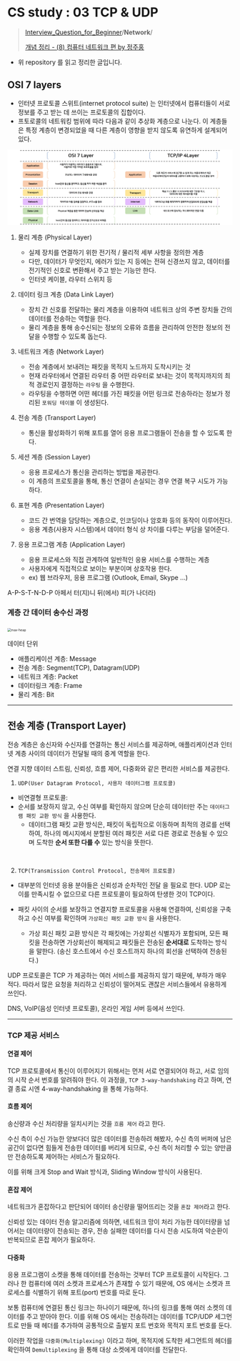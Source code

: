 # CS study : 03 TCP & UDP

> [Interview_Question_for_Beginner](https://github.com/JaeYeopHan/Interview_Question_for_Beginner)/**Network**/
>
> [개념 정리 - (8) 컴퓨터 네트워크 편 by 정주홍](https://brunch.co.kr/@toughrogrammer/16)

- 위 repository 를 읽고 정리한 글입니다.

## OSI 7 layers

- 인터넷 프로토콜 스위트(internet protocol suite) 는 인터넷에서 컴퓨터들이 서로 정보를 주고 받는 데 쓰이는 프로토콜의 집합이다.
- 프토로콜의 네트워킹 범위에 따라 다음과 같이 추상화 계층으로 나눈다. 이 계층들은 특정 계층이 변경되었을 때 다른 계층이 영향을 받지 않도록 유연하게 설계되어 있다.

<img src="./image/network_layer.jpg" alt="max-heap"/>

<br />

1. 물리 계층 (Physical Layer)

   - 실제 장치를 연결하기 위한 전기적 / 물리적 세부 사항을 정의한 계층
   - 다만, 데이터가 무엇인지, 에러가 있는 지 등에는 전혀 신경쓰지 않고, 데이터를 전기적인 신호로 변환해서 주고 받는 기능만 한다.
   - 인터넷 케이블, 라우터 스위치 등

2. 데이터 링크 계층 (Data Link Layer)

   - 장치 간 신호를 전달하는 물리 계층을 이용하여 네트워크 상의 주변 장치들 간의 데이터를 전송하는 역할을 한다.
   - 물리 계층을 통해 송수신되는 정보의 오류와 흐름을 관리하여 안전한 정보의 전달을 수행할 수 있도록 돕는다.

3. 네트워크 계층 (Network Layer)

   - 전송 계층에서 보내려는 패킷을 목적지 노드까지 도착시키는 것
   - 현재 라우터에서 연결된 라우터 중 어떤 라우터로 보내는 것이 목적지까지의 최적 경로인지 결정하는 `라우팅` 을 수행한다.
   - 라우팅을 수행하면 어떤 헤더를 가진 패킷을 어떤 링크로 전송하라는 정보가 정리된 `포워딩 테이블` 이 생성된다.

4. 전송 계층 (Transport Layer)

   - 통신을 활성화하기 위해 포트를 열어 응용 프로그램들이 전송을 할 수 있도록 한다.

5. 세션 계층 (Session Layer)

   - 응용 프로세스가 통신을 관리하는 방법을 제공한다.
   - 이 계층의 프로토콜을 통해, 통신 연결이 손실되는 경우 연결 복구 시도가 가능하다.

6. 표현 계층 (Presentation Layer)

   - 코드 간 번역을 담당하는 계층으로, 인코딩이나 암호화 등의 동작이 이루어진다.
   - 응용 계층(사용자 시스템)에서 데이터 형식 상 차이를 다루는 부담을 덜어준다.

7. 응용 프로그램 계층 (Application Layer)

   - 응용 프로세스와 직접 관계하여 일반적인 응용 서비스를 수행하는 계층
   - 사용자에게 직접적으로 보이는 부분이며 상호작용 한다.
   - ex) 웹 브라우저, 응용 프로그램 (Outlook, Email, Skype ...)

A-P-S-T-N-D-P
아페서 터(지)니 뒤(에서) 피(가 나더라)
<br />

### 계층 간 데이터 송수신 과정

<img src="https://upload.wikimedia.org/wikipedia/commons/thumb/8/8d/OSI_Model_v1.svg/870px-OSI_Model_v1.svg.png" alt="max-heap" style="zoom: 50%;"/>

데이터 단위

- 애플리케이션 계층: Message
- 전송 계층: Segment(TCP), Datagram(UDP)
- 네트워크 계층: Packet
- 데이터링크 계층: Frame
- 물리 계층: Bit

---

## 전송 계층 (Transport Layer)

전송 계층은 송신자와 수신자를 연결하는 통신 서비스를 제공하며, 애플리케이션과 인터넷 계층 사이의 데이터가 전달될 때의 중계 역할을 한다.

연결 지향 데이터 스트림, 신뢰성, 흐름 제어, 다중화와 같은 편리한 서비스를 제공한다.

1. `UDP(User Datagram Protocol, 사용자 데이터그램 프로토콜)`

- 비연결형 프로토콜:
- 순서를 보장하지 않고, 수신 여부를 확인하지 않으며 단순히 데이터만 주는 `데이터그램 패킷 교환 방식` 을 사용한다.
  - 데이터그램 패킷 교환 방식은, 패킷이 독립적으로 이동하며 최적의 경로를 선택하여, 하나의 메시지에서 분할된 여러 패킷은 서로 다른 경로로 전송될 수 있으며 도착한 **순서 또한 다를 수** 있는 방식을 뜻한다.

<br/>

2. `TCP(Transmission Control Protocol, 전송제어 프로토콜)`

- 대부분의 인터넷 응용 분야들은 신뢰성과 순차적인 전달 을 필요로 한다. UDP 로는 이를 만족시킬 수 없으므로 다른 프로토콜이 필요하여 탄생한 것이 TCP이다.

- 패킷 사이의 순서를 보장하고 연결지향 프로토콜을 사용해 연결하여, 신뢰성을 구축하고 수신 여부를 확인하며 `가상회신 패킷 교환 방식` 을 사용한다.
  - 가상 회신 패킷 교환 방식은 각 패킷에는 가상회선 식별자가 포함되며, 모든 패킷을 전송하면 가상회선이 해제되고 패킷들은 전송된 **순서대로** 도착하는 방식을 말한다. (송신 호스트에서 수신 호스트까지 하나의 회선을 선택하여 전송된다.)

UDP 프로토콜은 TCP 가 제공하는 여러 서비스를 제공하지 않기 때문에, 부하가 매우 적다. 따라서 많은 요청을 처리하고 신뢰성이 떨어져도 괜찮은 서비스들에서 유용하게 쓰인다.

DNS, VoIP(음성 인터넷 프로토콜), 온라인 게임 서버 등에서 쓰인다.

---

### TCP 제공 서비스

#### 연결 제어

TCP 프로토콜에서 통신이 이루어지기 위해서는 먼저 서로 연결되어야 하고, 서로 임의의 시작 순서 번호를 알려줘야 한다. 이 과정을, `TCP 3-way-handshaking` 라고 하며, 연결 종료 시엔 4-way-handshaking 을 통해 가능하다.

#### 흐름 제어

송신량과 수신 처리량을 일치시키는 것을 `흐름 제어` 라고 한다.

수신 측이 수신 가능한 양보다더 많은 데이터를 전송하려 해봤자, 수신 측의 버퍼에 남은 공간이 없다면 힘들게 전송한 데이터를 버리게 되므로, 수신 측이 처리할 수 있는 양만큼만 전송하도록 제어하는 서비스가 필요하다.

이를 위해 크게 Stop and Wait 방식과, Sliding Window 방식이 사용된다.

#### 혼잡 제어

네트워크가 혼잡하다고 판단되어 데이터 송신량을 떨어뜨리는 것을 `혼잡 제어`라고 한다.

신뢰성 있는 데이터 전송 알고리즘에 의하면, 네트워크 망이 처리 가능한 데이터량을 넘어서는 데이터량이 전송되는 경우, 전송 실패한 데이터를 다시 전송 시도하여 악순환이 반복되므로 혼잡 제어가 필요하다.

#### 다중화

응용 프로그램이 소켓을 통해 데이터를 전송하는 것부터 TCP 프로토콜이 시작된다. 그러나 한 컴퓨터에 여러 소켓과 프로세스가 존재할 수 있기 때문에, OS 에서는 소켓과 프로세스를 식별하기 위해 포트(port) 번호를 따로 둔다.

보통 컴퓨터에 연결된 통신 링크는 하나이기 때문에, 하나의 링크를 통해 여러 소켓의 데이터를 주고 받아야 한다. 이를 위해 OS 에서는 전송하려는 데이터를 TCP/UDP 세그먼트로 만들 때 헤더를 추가하여 공통적으로 출발지 포트 번호와 목적지 포트 번호를 둔다.

이러한 작업을 `다중화(Multiplexing)` 이라고 하며, 목적지에 도착한 세그먼트의 헤더를 확인하여 `Demultiplexing` 을 통해 대상 소켓에게 데이터를 전달한다.
